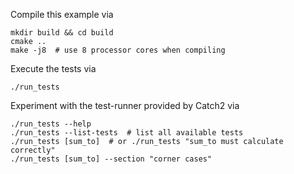 Compile this example via

```shell
mkdir build && cd build
cmake ..
make -j8  # use 8 processor cores when compiling
```

Execute the tests via

```shell
./run_tests
```

Experiment with the test-runner provided by Catch2 via

```shell
./run_tests --help
./run_tests --list-tests  # list all available tests
./run_tests [sum_to]  # or ./run_tests "sum_to must calculate correctly"
./run_tests [sum_to] --section "corner cases"
```

